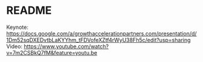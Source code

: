 # README

Keynote: https://docs.google.com/a/growthaccelerationpartners.com/presentation/d/1Dm52sqDXEDvtbLaKYYhm_tFDVofeXZtf4rWyU38Fh5c/edit?usp=sharing
Video: https://www.youtube.com/watch?v=7m2CSBkQ7fM&feature=youtu.be 
